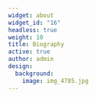 ```yaml
---
widget: about
widget_id: "16"
headless: true
weight: 10
title: Biography
active: true
author: admin
design:
  background:
    image: img_4785.jpg
---
```

